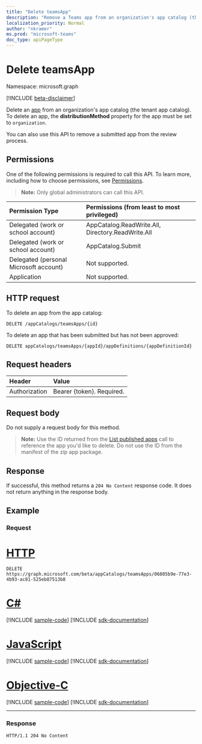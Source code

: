 ```yaml
---
title: "Delete teamsApp"
description: "Remove a Teams app from an organization's app catalog (the tenant app catalog). "
localization_priority: Normal
author: "nkramer"
ms.prod: "microsoft-teams"
doc_type: apiPageType
---
```


# Delete teamsApp

Namespace: microsoft.graph

[!INCLUDE [beta-disclaimer](../../includes/beta-disclaimer.md)]

<!-- markdownlint-disable MD001 -->

Delete an [app](../resources/teamsapp.md) from an organization's app catalog (the tenant app catalog). To delete an app, the **distributionMethod** property for the app must be set to `organization`.

You can also use this API to remove a submitted app from the review process.

## Permissions

One of the following permissions is required to call this API. To learn more, including how to choose permissions, see [Permissions](/graph/permissions-reference).

>**Note:** Only global administrators can call this API. 

| Permission Type                        | Permissions (from least to most privileged)|
|:----------------------------------     |:-------------|
| Delegated (work or school account)     | AppCatalog.ReadWrite.All, Directory.ReadWrite.All |
| Delegated (work or school account) | AppCatalog.Submit |
| Delegated (personal Microsoft account) | Not supported.|
| Application                            | Not supported. |

## HTTP request

<!-- { "blockType": "ignored" } -->

To delete an app from the app catalog:

```http
DELETE /appCatalogs/teamsApps/{id}
```

To delete an app that has been submitted but has not been approved:

```http
DELETE appCatalogs/teamsApps/{appId}/appDefinitions/{appDefinitionId}
```

## Request headers

| Header        | Value           |
|:--------------|:--------------  |
| Authorization | Bearer {token}. Required.  |

## Request body

Do not supply a request body for this method.

>**Note:** Use the ID returned from the [List published apps](./teamsapp-list.md) call to reference the app you'd like to delete. Do not use the ID from the manifest of the zip app package.

## Response

If successful, this method returns a `204 No Content` response code. It does not return anything in the response body.

## Example

### Request


# [HTTP](#tab/http)
<!-- {
  "blockType": "request",
  "name": "delete_teamsapp"
}-->

```http
DELETE https://graph.microsoft.com/beta/appCatalogs/teamsApps/06805b9e-77e3-4b93-ac81-525eb87513b8
```
# [C#](#tab/csharp)
[!INCLUDE [sample-code](../includes/snippets/csharp/delete-teamsapp-csharp-snippets.md)]
[!INCLUDE [sdk-documentation](../includes/snippets/snippets-sdk-documentation-link.md)]

# [JavaScript](#tab/javascript)
[!INCLUDE [sample-code](../includes/snippets/javascript/delete-teamsapp-javascript-snippets.md)]
[!INCLUDE [sdk-documentation](../includes/snippets/snippets-sdk-documentation-link.md)]

# [Objective-C](#tab/objc)
[!INCLUDE [sample-code](../includes/snippets/objc/delete-teamsapp-objc-snippets.md)]
[!INCLUDE [sdk-documentation](../includes/snippets/snippets-sdk-documentation-link.md)]

---


<!-- markdownlint-disable MD024 -->

### Response

<!-- {
  "blockType": "response",
  "@odata.type": "microsoft.graph.teamsApp",
  "truncated": true
} -->

```http
HTTP/1.1 204 No Content
```